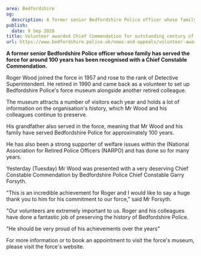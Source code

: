 ```yaml
area: Bedfordshire
og:
  description: A former senior Bedfordshire Police officer whose family has served the force for around 100 years has been recognised with a Chief Constable Commendation.
publish:
  date: 9 Sep 2020
title: Volunteer awarded Chief Commendation for outstanding century of service
url: https://www.bedfordshire.police.uk/news-and-appeals/volunteer-awarded-commendation-sep20
```

**A former senior Bedfordshire Police officer whose family has served the force for around 100 years has been recognised with a Chief Constable Commendation.**

Roger Wood joined the force in 1957 and rose to the rank of Detective Superintendent. He retired in 1990 and came back as a volunteer to set up Bedfordshire Police's force museum alongside another retired colleague.

The museum attracts a number of visitors each year and holds a lot of information on the organisation's history, which Mr Wood and his colleagues continue to preserve.

His grandfather also served in the force, meaning that Mr Wood and his family have served Bedfordshire Police for approximately 100 years.

He has also been a strong supporter of welfare issues within the (National Association for Retired Police Officers (NARPO) and has done so for many years.

Yesterday (Tuesday) Mr Wood was presented with a very deserving Chief Constable Commendation by Bedfordshire Police Chief Constable Garry Forsyth.

"This is an incredible achievement for Roger and I would like to say a huge thank you to him for his commitment to our force," said Mr Forsyth.

"Our volunteers are extremely important to us. Roger and his colleagues have done a fantastic job of preserving the history of Bedfordshire Police.

"He should be very proud of his achievements over the years"

For more information or to book an appointment to visit the force's museum, please visit the force's website.
